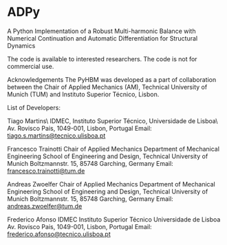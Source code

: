 # ADPy
A Python Implementation of a Robust Multi-harmonic Balance with Numerical Continuation and Automatic Differentiation for Structural Dynamics

The code is available to interested researchers.
The code is not for commercial use.

Acknowledgements
The PyHBM was developed as a part of collaboration between the Chair of Applied Mechanics (AM), Technical University of Munich (TUM) and Instituto Superior Técnico, Lisbon.

List of Developers:

Tiago Martins\\ 
IDMEC, Instituto Superior Técnico, Universidade de Lisboa\\
Av. Rovisco Pais, 1049-001, Lisbon, Portugal
Email: tiago.s.martins@tecnico.ulisboa.pt

Francesco Trainotti
Chair of Applied Mechanics
Department of Mechanical Engineering
School of Engineering and Design, Technical University of Munich
Boltzmannstr. 15, 85748 Garching, Germany
Email: francesco.trainotti@tum.de

Andreas Zwoelfer
Chair of Applied Mechanics
Department of Mechanical Engineering
School of Engineering and Design, Technical University of Munich
Boltzmannstr. 15, 85748 Garching, Germany
Email: andreas.zwoelfer@tum.de

Frederico Afonso
IDMEC
Instituto Superior Técnico
Universidade de Lisboa
Av. Rovisco Pais, 1049-001, Lisbon, Portugal
Email: frederico.afonso@tecnico.ulisboa.pt
